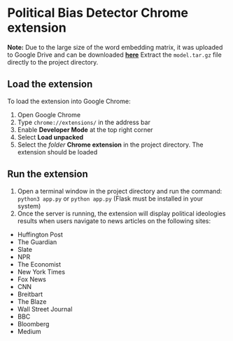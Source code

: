 # Political Bias Detector Chrome extension

**Note:** Due to the large size of the word embedding matrix, it was uploaded to Google Drive and can be downloaded **[here](https://drive.google.com/open?id=1bSX5V_2N5PN9eYEq9KEN2PsVPJXWIn87)**
Extract the ```model.tar.gz``` file directly to the project directory.

## Load the extension
To load the extension into Google Chrome:
1. Open Google Chrome
2. Type ```chrome://extensions/``` in the address bar
3. Enable **Developer Mode** at the top right corner
4. Select **Load unpacked**
5. Select the *folder* **Chrome extension** in the project directory. The extension should be loaded

## Run the extension
1. Open a terminal window in the project directory and run the command: ```python3 app.py``` or ```python app.py``` (Flask must be installed in your system)
2. Once the server is running, the extension will display political ideologies results when users navigate to news articles on the following sites:
  * Huffington Post
  * The Guardian
  * Slate
  * NPR
  * The Economist
  * New York Times
  * Fox News
  * CNN
  * Breitbart
  * The Blaze
  * Wall Street Journal
  * BBC
  * Bloomberg
  * Medium

